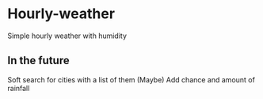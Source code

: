 # Hourly-weather
Simple hourly weather with humidity

## In the future
Soft search for cities with a list of them
(Maybe) Add chance and amount of rainfall
